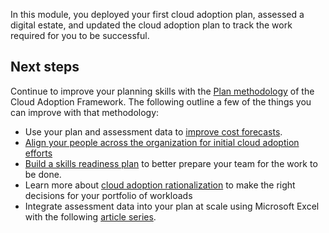 In this module, you deployed your first cloud adoption plan, assessed a digital estate, and updated the cloud adoption plan to track the work required for you to be successful.

## Next steps

Continue to improve your planning skills with the [Plan methodology](/azure/cloud-adoption-framework/plan/) of the Cloud Adoption Framework. The following outline a few of the things you can improve with that methodology:

- Use your plan and assessment data to [improve cost forecasts](/azure/cloud-adoption-framework/digital-estate/calculate).
- [Align your people across the organization for initial cloud adoption efforts](/azure/cloud-adoption-framework/plan/initial-org-alignment)
- [Build a skills readiness plan](/azure/cloud-adoption-framework/plan/adapt-roles-skills-processes) to better prepare your team for the work to be done.
- Learn more about [cloud adoption rationalization](/azure/cloud-adoption-framework/digital-estate/5-rs-of-rationalization) to make the right decisions for your portfolio of workloads
- Integrate assessment data into your plan at scale using Microsoft Excel with the following [article series](/azure/cloud-adoption-framework/plan/review-rationalization).
